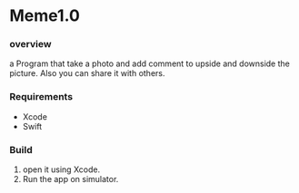 # Meme1.0

### overview
a Program that take a photo and add comment to upside and downside the picture.  Also you can share it with others.

### Requirements
* Xcode 
* Swift 

### Build
1. open it using Xcode.
2. Run the app on simulator.
